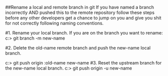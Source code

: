 ##Rename a local and remote branch in git
If you have named a branch incorrectly AND pushed this to the remote repository follow these steps before any other developers get a chance to jump on you and give you shit for not correctly following naming conventions.

#1. Rename your local branch.
If you are on the branch you want to rename:
c:\> git branch -m new-name

#2. Delete the old-name remote branch and push the new-name local branch.

c:\> git push origin :old-name new-name
#3. Reset the upstream branch for the new-name local branch.
c:\> git push origin -u new-name
